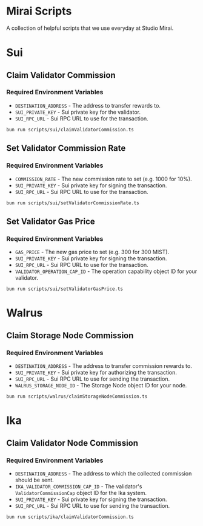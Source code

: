 # Mirai Scripts

A collection of helpful scripts that we use everyday at Studio Mirai.

# Sui

## Claim Validator Commission

### Required Environment Variables

- `DESTINATION_ADDRESS` - The address to transfer rewards to.
- `SUI_PRIVATE_KEY` - Sui private key for the validator.
- `SUI_RPC_URL` - Sui RPC URL to use for the transaction.

```
bun run scripts/sui/claimValidatorCommission.ts
```

## Set Validator Commission Rate

### Required Environment Variables

- `COMMISSION_RATE` - The new commission rate to set (e.g. 1000 for 10%).
- `SUI_PRIVATE_KEY` - Sui private key for signing the transaction.
- `SUI_RPC_URL` - Sui RPC URL to use for the transaction.

```
bun run scripts/sui/setValidatorCommissionRate.ts
```

## Set Validator Gas Price

### Required Environment Variables

- `GAS_PRICE` - The new gas price to set (e.g. 300 for 300 MIST).
- `SUI_PRIVATE_KEY` - Sui private key for signing the transaction.
- `SUI_RPC_URL` - Sui RPC URL to use for the transaction.
- `VALIDATOR_OPERATION_CAP_ID` - The operation capability object ID for your validator.

```
bun run scripts/sui/setValidatorGasPrice.ts
```

# Walrus

## Claim Storage Node Commission

### Required Environment Variables

- `DESTINATION_ADDRESS` - The address to transfer commission rewards to.
- `SUI_PRIVATE_KEY` - Sui private key for authorizing the transaction.
- `SUI_RPC_URL` - Sui RPC URL to use for sending the transaction.
- `WALRUS_STORAGE_NODE_ID` - The Storage Node object ID for your node.

```
bun run scripts/walrus/claimStorageNodeCommission.ts
```

# Ika

## Claim Validator Node Commission

### Required Environment Variables

- `DESTINATION_ADDRESS` - The address to which the collected commission should be sent.
- `IKA_VALIDATOR_COMMISSION_CAP_ID` - The validator's `ValidatorCommissionCap` object ID for the Ika system.
- `SUI_PRIVATE_KEY` - Sui private key for signing the transaction.
- `SUI_RPC_URL` - Sui RPC URL to use for sending the transaction.

```
bun run scripts/ika/claimValidatorCommission.ts
```
